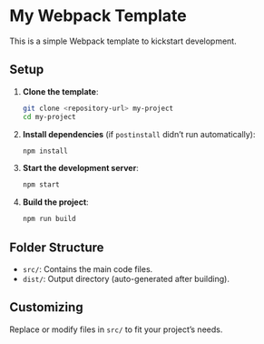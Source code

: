 # My Webpack Template

This is a simple Webpack template to kickstart development.

## Setup

1. **Clone the template**:

   ```bash
   git clone <repository-url> my-project
   cd my-project
   ```

2. **Install dependencies** (if `postinstall` didn’t run automatically):

   ```bash
   npm install
   ```

3. **Start the development server**:

   ```bash
   npm start
   ```

4. **Build the project**:
   ```bash
   npm run build
   ```

## Folder Structure

- `src/`: Contains the main code files.
- `dist/`: Output directory (auto-generated after building).

## Customizing

Replace or modify files in `src/` to fit your project’s needs.
